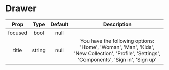 # Drawer

|   Prop  |  Type  | Default |                                                                  Description                                                                 |
|:-------:|:------:|:-------:|:--------------------------------------------------------------------------------------------------------------------------------------------:|
| focused |  bool  |   null  |                                                                                                                                              |
|  title  | string |   null  | You have the following options: 'Home', 'Woman', 'Man', 'Kids', 'New Collection', 'Profile', 'Settings', 'Components', 'Sign in', 'Sign up'  |